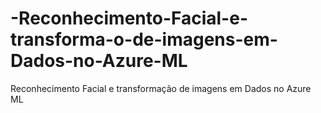 # -Reconhecimento-Facial-e-transforma-o-de-imagens-em-Dados-no-Azure-ML
 Reconhecimento Facial e transformação de imagens em Dados no Azure ML
